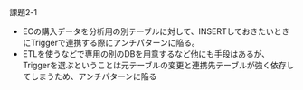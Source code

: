 課題2-1
- ECの購入データを分析用の別テーブルに対して、INSERTしておきたいときにTriggerで連携する際にアンチパターンに陥る。
- ETLを使うなどで専用の別のDBを用意するなど他にも手段はあるが、Triggerを選ぶということは元テーブルの変更と連携先テーブルが強く依存してしまうため、アンチパターンに陥る